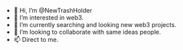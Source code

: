 - 👋 Hi, I’m @NewTrashHolder
- 👀 I’m interested in web3.
- 🌱 I’m currently searching and looking new web3 projects.
- 💞️ I’m looking to collaborate with same ideas people. 
- 📫 Direct to me. 

<!---
NewTrashHolder/NewTrashHolder is a ✨ special ✨ repository because its `README.md` (this file) appears on your GitHub profile.
You can click the Preview link to take a look at your changes.
--->
